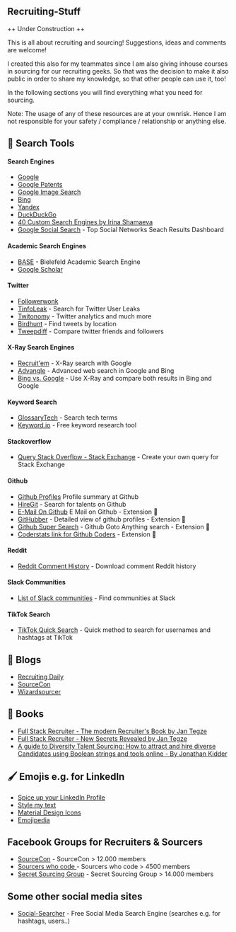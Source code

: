 ## Recruiting-Stuff

++ Under Construction ++

This is all about recruiting and sourcing! Suggestions, ideas and comments are welcome!

I created this also for my teammates since I am also giving inhouse courses in sourcing for our recruiting geeks. So that was the decision to make it also public in order to share my knowledge, so that other people can use it, too! 

In the following sections you will find everything what you need for sourcing. 

Note: The usage of any of these resources are at your ownrisk. Hence I am not responsible for your safety / compliance / relationship or anything else. 

## 🔎 Search Tools

#### Search Engines

- [Google](https://www.google.de/)
- [Google Patents](https://patents.google.com/)
- [Google Image Search](https://images.google.com/)
- [Bing](https://www2.bing.com/?form=DCDN)
- [Yandex](https://yandex.com/)
- [DuckDuckGo](https://duckduckgo.com/)
- [40 Custom Search Engines by Irina Shamaeva](https://booleanstrings.com/all-the-40-forty-custom-search-engines/)
- [Google Social Search](https://www.social-searcher.com/google-social-search/) - Top Social Networks Seach Results Dashboard

#### Academic Search Engines

- [BASE](https://www.base-search.net/Search/Advanced) - Bielefeld Academic Search Engine
- [Google Scholar](https://scholar.google.com/) 

#### Twitter

- [Followerwonk](https://followerwonk.com/)
- [TinfoLeak](https://tinfoleak.com/) - Search for Twitter User Leaks
- [Twitonomy](https://www.twitonomy.com/) - Twitter analytics and much more 
- [Birdhunt](https://birdhunt.co/?fbclid=IwAR3xe7Pa4GVZjx5q2BrPbkV5UpUb13VEk7vsuT0Iimg4Qm_kdEUjFO_37-4) - Find tweets by location
- [Tweepdiff](https://tweepdiff.com/) - Compare twitter friends and followers

#### X-Ray Search Engines

- [Recruit'em](https://recruitin.net/) - X-Ray search with Google 
- [Advangle](http://advangle.com/) - Advanced web search in Google and Bing
- [Bing vs. Google](http://bvsg.org/) - Use X-Ray and compare both results in Bing and Google

#### Keyword Search 

- [GlossaryTech](https://glossarytech.com/) - Search tech terms
- [Keyword.io](https://www.keyword.io/) - Free keyword research tool

#### Stackoverflow
- [Query Stack Overflow - Stack Exchange](https://data.stackexchange.com/stackoverflow/query/new) - Create your own query for Stack Exchange

#### Github 

- [Github Profiles](https://profile-summary-for-github.com/search) Profile summary at Github
- [HireGit](https://hiregit.netlify.app/) - Search for talents on Github 
- [E-Mail On Github](https://chrome.google.com/webstore/detail/emailongithub/jjmphadcgcmpdnombcomlmmbmojccmcf) E Mail on Github - Extension 🧰
- [GitHubber](https://chrome.google.com/webstore/detail/githubber/gmhgbhgpembbkendmjfhmdekcddncflc) - Detailed view of github profiles - Extension 🧰
- [Github Super Search](https://chrome.google.com/webstore/detail/github-super-search/cfbhifpagcclempcnlfdajgphkmokmfj) - Github Goto Anything search - Extension 🧰
- [Coderstats link for Github Coders](https://chrome.google.com/webstore/detail/coderstats-link-for-githu/necogepejonacpphmlmcagmbjaogpbng) - Extension 🧰

#### Reddit 

- [Reddit Comment History](https://roadtolarissa.com/javascript/reddit-comment-visualizer/) - Download comment Reddit history

#### Slack Communities

- [List of Slack communities](https://www.airtable.com/universe/expRhUQt5YsHhMdhO/the-full-list-of-slack-communities?explore=true) - Find communities at Slack

#### TikTok Search

- [TikTok Quick Search](https://www.osintcombine.com/tiktok-quick-search) - Quick method to search for usernames and hashtags at TikTok

## 💌 Blogs

- [Recruiting Daily](https://recruitingdaily.com/)
- [SourceCon](https://www.sourcecon.com/)
- [Wizardsourcer](https://wizardsourcer.com/blog/)

## 📖 Books 

- [Full Stack Recruiter - The modern Recruiter's Book by Jan Tegze](https://www.amazon.com/Full-Stack-Recruiter-Modern-Recruiters/dp/1976130735)
- [Full Stack Recruiter - New Secrets Revealed by Jan Tegze](https://www.amazon.com/Full-Stack-Recruiter-Secrets-Revealed/dp/8027048184/ref=tmm_pap_swatch_0?_encoding=UTF8&qid=1541714235&sr=8-2)
- [A guide to Diversity Talent Sourcing: How to attract and hire diverse Candidates using Boolean strings and tools online - By Jonathan Kidder](https://www.amazon.com/-/de/dp/B08XZGJ8JG/ref=sr_1_2?__mk_de_DE=%C3%85M%C3%85%C5%BD%C3%95%C3%91&crid=103YWE2EKSXF1&keywords=sourcing&qid=1653031639&sprefix=sourcin%2Caps%2C211&sr=8-2)

## 🖌️ Emojis e.g. for LinkedIn

- [Spice up your LinkedIn Profile](https://www.linkedin.com/pulse/20140423001152-22901019-symbols-to-spice-up-your-linkedin-profile/)
- [Style my text](https://www.stylemytext.com/)
- [Material Design Icons](https://www.materialpalette.com/icons)
- [Emojipedia](https://emojipedia.org/symbols/)

## Facebook Groups for Recruiters & Sourcers

- [SourceCon](https://www.facebook.com/groups/151466298380729/) - SourceCon > 12.000 members
- [Sourcers who code ](https://www.facebook.com/groups/SourcersWhoCode/) - Sourcers who code > 4500 members
- [Secret Sourcing Group](https://www.facebook.com/groups/secret.sourcing/) - Secret Sourcing Group > 14.000 members

## Some other social media sites

- [Social-Searcher](https://www.social-searcher.com/) - Free Social Media Search Engine (searches e.g. for hashtags, users..)





